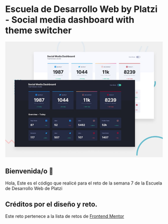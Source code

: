 # Escuela de Desarrollo Web by Platzi - Social media dashboard with theme switcher

![Design preview for the Social media dashboard with theme switcher coding challenge](./design/desktop-preview.jpg)

## Bienvenida/o 👋

Hola, Este es el código que realicé para el reto de la semana 7 de la Escuela de Desarrollo Web de Platzi

## Créditos por el diseño y reto.

Este reto pertenece a la lista de retos de [Frontend Mentor](https://www.frontendmentor.io)
